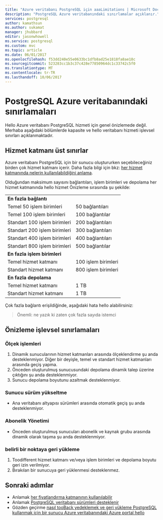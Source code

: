 ```yaml
---
title: "Azure veritabanı PostgreSQL için aaaLimitations | Microsoft Docs"
description: "PostgreSQL Azure veritabanındaki sınırlamalar açıklanır."
services: postgresql
author: kamathsun
ms.author: sukamat
manager: jhubbard
editor: jasonwhowell
ms.service: postgresql
ms.custom: mvc
ms.topic: article
ms.date: 06/01/2017
ms.openlocfilehash: f53dd240e55e0633bc1dfb8ad25e1818fa8ae18c
ms.sourcegitcommit: 523283cc1b3c37c428e77850964dc1c33742c5f0
ms.translationtype: MT
ms.contentlocale: tr-TR
ms.lasthandoff: 10/06/2017
---
```

# <a name="limitations-in-azure-database-for-postgresql"></a>PostgreSQL Azure veritabanındaki sınırlamaları
Hello Azure veritabanı PostgreSQL hizmeti için genel önizlemede değil. Merhaba aşağıdaki bölümlerde kapasite ve hello veritabanı hizmeti işlevsel sınırları açıklanmaktadır.

## <a name="service-tier-maximums"></a>Hizmet katmanı üst sınırlar
Azure veritabanı PostgreSQL için bir sunucu oluştururken seçebileceğiniz birden çok hizmet katmanı içerir. Daha fazla bilgi için bkz: [her hizmet katmanında nelerin kullanılabildiğini anlama](concepts-service-tiers.md).  

Olduğundan maksimum sayısını bağlantıları, işlem birimleri ve depolama her hizmet katmanında hello hizmet Önizleme sırasında şu şekilde: 

|                            |                   |
| :------------------------- | :---------------- |
| **En fazla bağlantı**        |                   |
| Temel 50 işlem birimleri     | 50 bağlantıları    |
| Temel 100 işlem birimleri    | 100 bağlantılar   |
| Standart 100 işlem birimleri | 200 bağlantıları   |
| Standart 200 işlem birimleri | 300 bağlantıları   |
| Standart 400 işlem birimleri | 400 bağlantıları   |
| Standart 800 işlem birimleri | 500 bağlantılar   |
| **En fazla işlem birimleri**      |                   |
| Temel hizmet katmanı         | 100 işlem birimleri |
| Standart hizmet katmanı      | 800 işlem birimleri |
| **En fazla depolama**            |                   |
| Temel hizmet katmanı         | 1 TB              |
| Standart hizmet katmanı      | 1 TB              |

Çok fazla bağlantı erişildiğinde, aşağıdaki hata hello alabilirsiniz:
> Önemli: ne yazık ki zaten çok fazla sayıda istemci

## <a name="preview-functional-limitations"></a>Önizleme işlevsel sınırlamaları
### <a name="scale-operations"></a>Ölçek işlemleri
1.  Dinamik sunucularının hizmet katmanları arasında ölçeklendirme şu anda desteklenmiyor. Diğer bir deyişle, temel ve standart hizmet katmanları arasında geçiş yapma.
2.  Önceden oluşturulmuş sunucusundaki depolama dinamik talep üzerine çıktığını şu anda desteklenmiyor.
3.  Sunucu depolama boyutunu azaltmak desteklenmiyor.

### <a name="server-version-upgrades"></a>Sunucu sürüm yükseltme
- Ana veritabanı altyapısı sürümleri arasında otomatik geçiş şu anda desteklenmiyor.

### <a name="subscription-management"></a>Abonelik Yönetimi
- Önceden oluşturulmuş sunucuları abonelik ve kaynak grubu arasında dinamik olarak taşıma şu anda desteklenmiyor.

### <a name="point-in-time-restore"></a>belirli bir noktaya geri yükleme
1.  Toodifferent hizmet katmanı ve/veya işlem birimleri ve depolama boyutu geri izin verilmiyor.
2.  Bırakılan bir sunucuya geri yüklenmesi desteklenmez.

## <a name="next-steps"></a>Sonraki adımlar
- Anlamak [her fiyatlandırma katmanının kullanılabilir](concepts-service-tiers.md)
- Anlamak [PostgreSQL veritabanı sürümleri desteklenir](concepts-supported-versions.md)
- Gözden geçirme [nasıl tooBack yedeklemek ve geri yükleme PostgreSQL kullanmak için bir sunucu Azure veritabanındaki Azure portal hello](howto-restore-server-portal.md)
